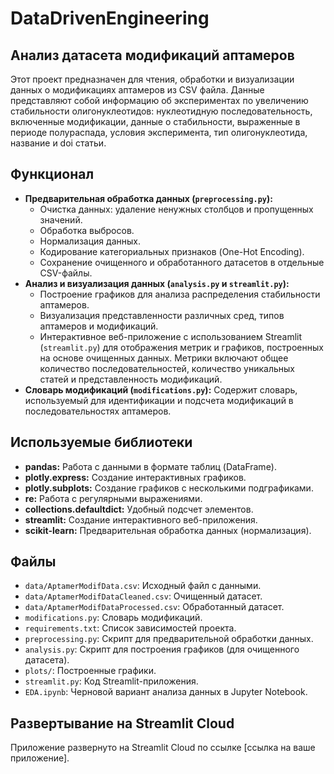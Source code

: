 # DataDrivenEngineering

## Анализ датасета модификаций аптамеров
Этот проект предназначен для чтения, обработки и визуализации данных о модификациях аптамеров из CSV файла. Данные представляют собой информацию об экспериментах по увеличению стабильности олигонуклеотидов: нуклеотидную последовательность, включенные модификации, данные о стабильности, выраженные в периоде полураспада, условия эксперимента, тип олигонуклеотида, название и doi статьи.

## Функционал

* **Предварительная обработка данных (`preprocessing.py`):**
    * Очистка данных: удаление ненужных столбцов и пропущенных значений.
    * Обработка выбросов.
    * Нормализация данных.
    * Кодирование категориальных признаков (One-Hot Encoding).
    * Сохранение очищенного и обработанного датасетов в отдельные CSV-файлы.
* **Анализ и визуализация данных (`analysis.py` и `streamlit.py`):**
    * Построение графиков для анализа распределения стабильности аптамеров.
    * Визуализация представленности различных сред, типов аптамеров и модификаций.
    * Интерактивное веб-приложение с использованием Streamlit (`streamlit.py`) для отображения метрик и графиков, построенных на основе очищенных данных. Метрики включают общее количество последовательностей, количество уникальных статей и представленность модификаций.
* **Словарь модификаций (`modifications.py`):** Содержит словарь, используемый для идентификации и подсчета модификаций в последовательностях аптамеров.


## Используемые библиотеки
*   **pandas:** Работа с данными в формате таблиц (DataFrame).
*   **plotly.express:** Создание интерактивных графиков.
*   **plotly.subplots:** Создание графиков с несколькими подграфиками.
*   **re:** Работа с регулярными выражениями.
*   **collections.defaultdict:** Удобный подсчет элементов.
*   **streamlit:**  Создание интерактивного веб-приложения.
*   **scikit-learn:**  Предварительная обработка данных (нормализация).


## Файлы
*   `data/AptamerModifData.csv`: Исходный файл с данными.
*   `data/AptamerModifDataCleaned.csv`: Очищенный датасет.
*   `data/AptamerModifDataProcessed.csv`: Обработанный датасет.
*   `modifications.py`: Словарь модификаций.
*   `requirements.txt`: Список зависимостей проекта.
*   `preprocessing.py`: Скрипт для предварительной обработки данных.
*   `analysis.py`: Скрипт для построения графиков (для очищенного датасета).
*   `plots/`: Построенные графики.
*   `streamlit.py`: Код Streamlit-приложения.
*   `EDA.ipynb`: Черновой вариант анализа данных в Jupyter Notebook.

##  Развертывание на Streamlit Cloud

Приложение развернуто на Streamlit Cloud по ссылке [ссылка на ваше приложение].
